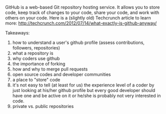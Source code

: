 GitHub is a web-based Git repository hosting service. It allows you to store code, keep track of changes to your code, share your code, and work with others on your code. Here is a (slightly old) Techcrunch article to learn more: http://techcrunch.com/2012/07/14/what-exactly-is-github-anyway/

Takeaways: 

1. how to understand a user's github profile (assess contributions, followers, repositories)
2. what a repository is 
3. why coders use github
4. the importance of forking 
5. how and why to merge pull requests 
6. open source codes and developer communities
7. a place to "store" code
8. it's not easy to tell (at least for us) the experience level of a coder by just looking at his/her github profile but every good developer should have one and be active on it or he/she is probably not very interested in code.
9. private vs. public repositories
 
